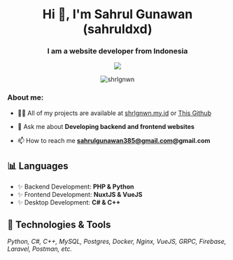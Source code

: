 <h1 align="center">Hi 👋, I'm Sahrul Gunawan (sahruldxd)</h1>
<h3 align="center">I am a website developer from Indonesia</h3>

<div align="center">
<img src="https://discord.c99.nl/widget/theme-2/321665808830955521.png" />
</div>

<p align="center"> <img src="https://komarev.com/ghpvc/?username=shrlgnwn&label=Profile%20views&color=0e75b6&style=flat" alt="shrlgnwn" /> </p>

<h3 align="left">About me:</h3>

- 👨‍💻 All of my projects are available at [shrlgnwn.my.id](https://shrlgnwn.my.id) or [This Github](https://github.com/shrlgnwn?tab=stars)

- 💬 Ask me about **Developing backend and frontend websites**

- 📫 How to reach me **sahrulgunawan385@gmail.com@gmail.com**

## 📊 Languages
- ✨ Backend Development: **PHP & Python**
- ✨ Frontend Development: **NuxtJS & VueJS**
- ✨ Desktop Development: **C# & C++**

## 🔧 Technologies & Tools
*Python, C#, C++, MySQL, Postgres, Docker, Nginx, VueJS, GRPC, Firebase, Laravel, Postman, etc.*
